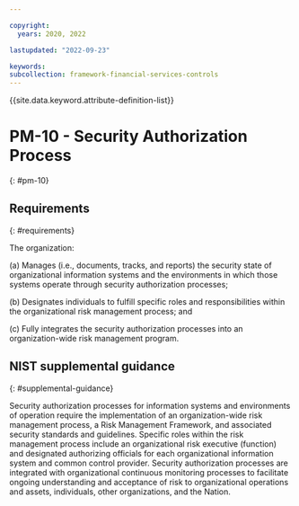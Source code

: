 ```yaml
---

copyright:
  years: 2020, 2022

lastupdated: "2022-09-23"

keywords: 
subcollection: framework-financial-services-controls
---
```


{{site.data.keyword.attribute-definition-list}}

# PM-10 - Security Authorization Process
{: #pm-10}

## Requirements
{: #requirements}

The organization:

(a) Manages (i.e., documents, tracks, and reports) the security state of organizational information systems and the environments in which those systems operate through security authorization processes;

(b) Designates individuals to fulfill specific roles and responsibilities within the organizational risk management process; and

(c) Fully integrates the security authorization processes into an organization-wide risk management program.

## NIST supplemental guidance
{: #supplemental-guidance}

Security authorization processes for information systems and environments of operation require the implementation of an organization-wide risk management process, a Risk Management Framework, and associated security standards and guidelines. Specific roles within the risk management process include an organizational risk executive (function) and designated authorizing officials for each organizational information system and common control provider. Security authorization processes are integrated with organizational continuous monitoring processes to facilitate ongoing understanding and acceptance of risk to organizational operations and assets, individuals, other organizations, and the Nation.


